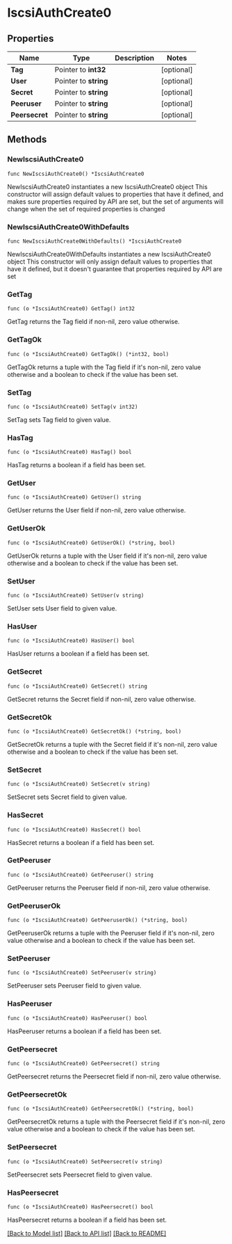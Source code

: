 # IscsiAuthCreate0

## Properties

Name | Type | Description | Notes
------------ | ------------- | ------------- | -------------
**Tag** | Pointer to **int32** |  | [optional] 
**User** | Pointer to **string** |  | [optional] 
**Secret** | Pointer to **string** |  | [optional] 
**Peeruser** | Pointer to **string** |  | [optional] 
**Peersecret** | Pointer to **string** |  | [optional] 

## Methods

### NewIscsiAuthCreate0

`func NewIscsiAuthCreate0() *IscsiAuthCreate0`

NewIscsiAuthCreate0 instantiates a new IscsiAuthCreate0 object
This constructor will assign default values to properties that have it defined,
and makes sure properties required by API are set, but the set of arguments
will change when the set of required properties is changed

### NewIscsiAuthCreate0WithDefaults

`func NewIscsiAuthCreate0WithDefaults() *IscsiAuthCreate0`

NewIscsiAuthCreate0WithDefaults instantiates a new IscsiAuthCreate0 object
This constructor will only assign default values to properties that have it defined,
but it doesn't guarantee that properties required by API are set

### GetTag

`func (o *IscsiAuthCreate0) GetTag() int32`

GetTag returns the Tag field if non-nil, zero value otherwise.

### GetTagOk

`func (o *IscsiAuthCreate0) GetTagOk() (*int32, bool)`

GetTagOk returns a tuple with the Tag field if it's non-nil, zero value otherwise
and a boolean to check if the value has been set.

### SetTag

`func (o *IscsiAuthCreate0) SetTag(v int32)`

SetTag sets Tag field to given value.

### HasTag

`func (o *IscsiAuthCreate0) HasTag() bool`

HasTag returns a boolean if a field has been set.

### GetUser

`func (o *IscsiAuthCreate0) GetUser() string`

GetUser returns the User field if non-nil, zero value otherwise.

### GetUserOk

`func (o *IscsiAuthCreate0) GetUserOk() (*string, bool)`

GetUserOk returns a tuple with the User field if it's non-nil, zero value otherwise
and a boolean to check if the value has been set.

### SetUser

`func (o *IscsiAuthCreate0) SetUser(v string)`

SetUser sets User field to given value.

### HasUser

`func (o *IscsiAuthCreate0) HasUser() bool`

HasUser returns a boolean if a field has been set.

### GetSecret

`func (o *IscsiAuthCreate0) GetSecret() string`

GetSecret returns the Secret field if non-nil, zero value otherwise.

### GetSecretOk

`func (o *IscsiAuthCreate0) GetSecretOk() (*string, bool)`

GetSecretOk returns a tuple with the Secret field if it's non-nil, zero value otherwise
and a boolean to check if the value has been set.

### SetSecret

`func (o *IscsiAuthCreate0) SetSecret(v string)`

SetSecret sets Secret field to given value.

### HasSecret

`func (o *IscsiAuthCreate0) HasSecret() bool`

HasSecret returns a boolean if a field has been set.

### GetPeeruser

`func (o *IscsiAuthCreate0) GetPeeruser() string`

GetPeeruser returns the Peeruser field if non-nil, zero value otherwise.

### GetPeeruserOk

`func (o *IscsiAuthCreate0) GetPeeruserOk() (*string, bool)`

GetPeeruserOk returns a tuple with the Peeruser field if it's non-nil, zero value otherwise
and a boolean to check if the value has been set.

### SetPeeruser

`func (o *IscsiAuthCreate0) SetPeeruser(v string)`

SetPeeruser sets Peeruser field to given value.

### HasPeeruser

`func (o *IscsiAuthCreate0) HasPeeruser() bool`

HasPeeruser returns a boolean if a field has been set.

### GetPeersecret

`func (o *IscsiAuthCreate0) GetPeersecret() string`

GetPeersecret returns the Peersecret field if non-nil, zero value otherwise.

### GetPeersecretOk

`func (o *IscsiAuthCreate0) GetPeersecretOk() (*string, bool)`

GetPeersecretOk returns a tuple with the Peersecret field if it's non-nil, zero value otherwise
and a boolean to check if the value has been set.

### SetPeersecret

`func (o *IscsiAuthCreate0) SetPeersecret(v string)`

SetPeersecret sets Peersecret field to given value.

### HasPeersecret

`func (o *IscsiAuthCreate0) HasPeersecret() bool`

HasPeersecret returns a boolean if a field has been set.


[[Back to Model list]](../README.md#documentation-for-models) [[Back to API list]](../README.md#documentation-for-api-endpoints) [[Back to README]](../README.md)


